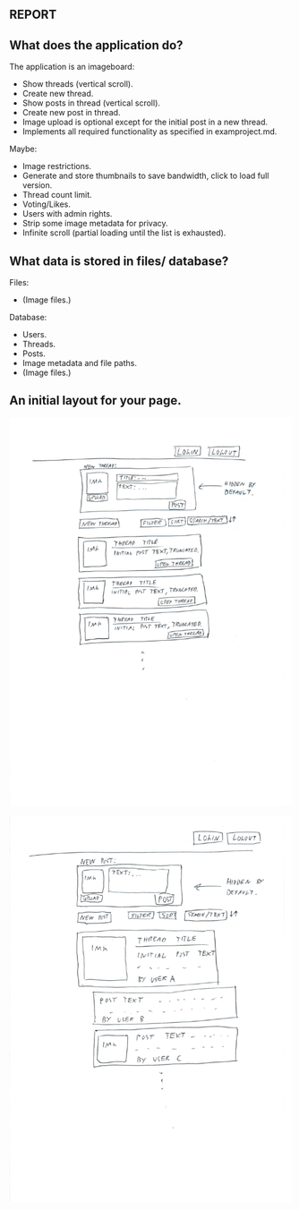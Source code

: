 **REPORT**
----------

What does the application do?
-----------------------------
The application is an imageboard:
- Show threads (vertical scroll).
- Create new thread.
- Show posts in thread (vertical scroll).
- Create new post in thread.
- Image upload is optional except for the initial post in a new thread.
- Implements all required functionality as specified in examproject.md.

Maybe:
- Image restrictions.
- Generate and store thumbnails to save bandwidth, click to load full version.
- Thread count limit.
- Voting/Likes.
- Users with admin rights.
- Strip some image metadata for privacy.
- Infinite scroll (partial loading until the list is exhausted).


What data is stored in files/ database?
---------------------------------------
Files:
- (Image files.)

Database:
- Users.
- Threads.
- Posts.
- Image metadata and file paths.
- (Image files.)


An initial layout for your page.
--------------------------------

![sketch-1.jpg](./sketch-1.jpg)

![sketch-2.jpg](./sketch-2.jpg)

